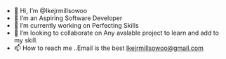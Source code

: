 - 👋 Hi, I’m @Ikejrmillsowoo
- 👀 I’m an Aspiring Software Developer
- 🌱 I’m currently working on Perfecting Skills
- 💞️ I’m looking to collaborate on Any avalable project to learn and add to my skill. 
- 📫 How to reach me ..Email is the best Ikejrmillsowoo@gmail.com

<!---
Ikejrmillsowoo/Ikejrmillsowoo is a ✨ special ✨ repository because its `README.md` (this file) appears on your GitHub profile.
You can click the Preview link to take a look at your changes.
--->
